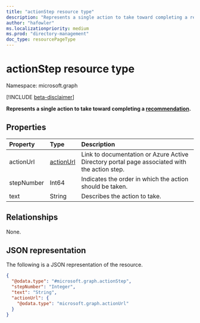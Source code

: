 ```yaml
---
title: "actionStep resource type"
description: "Represents a single action to take toward completing a recommendation"
author: "hafowler"
ms.localizationpriority: medium
ms.prod: "directory-management"
doc_type: resourcePageType
---
```


# actionStep resource type

Namespace: microsoft.graph

[!INCLUDE [beta-disclaimer](../../includes/beta-disclaimer.md)]

**Represents a single action to take toward completing a [recommendation](../resources/recommendation.md).**

## Properties
|Property|Type|Description|
|:---|:---|:---|
|actionUrl|[actionUrl](../resources/actionurl.md)|Link to documentation or Azure Active Directory portal page associated with the action step.|
|stepNumber|Int64|Indicates the order in which the action should be taken.|
|text|String|Describes the action to take.|

## Relationships
None.

## JSON representation
The following is a JSON representation of the resource.
<!-- {
  "blockType": "resource",
  "@odata.type": "microsoft.graph.actionStep"
}
-->
``` json
{
  "@odata.type": "#microsoft.graph.actionStep",
  "stepNumber": "Integer",
  "text": "String",
  "actionUrl": {
    "@odata.type": "microsoft.graph.actionUrl"
  }
}
```

